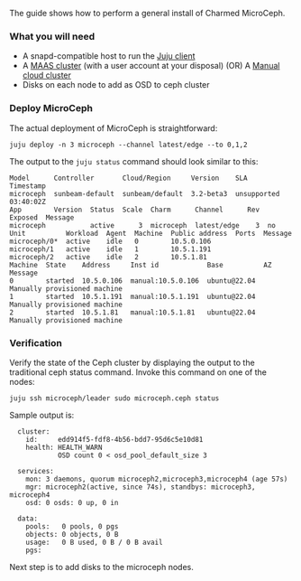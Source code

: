 The guide shows how to perform a general install of Charmed MicroCeph.

### What you will need

- A snapd-compatible host to run the [Juju client](https://juju.is/docs/installing)
- A [MAAS cluster](https://maas.io/install) (with a user account at your disposal)
  (OR)
  A [Manual cloud cluster](https://juju.is/docs/olm/manual-setup)
- Disks on each node to add as OSD to ceph cluster

### Deploy MicroCeph

The actual deployment of MicroCeph is straightforward:

    juju deploy -n 3 microceph --channel latest/edge --to 0,1,2

The output to the `juju status` command should look similar to this:

```
Model      Controller       Cloud/Region     Version    SLA          Timestamp
microceph  sunbeam-default  sunbeam/default  3.2-beta3  unsupported  03:40:02Z
App        Version  Status  Scale  Charm      Channel      Rev  Exposed  Message
microceph           active      3  microceph  latest/edge    3  no       
Unit          Workload  Agent  Machine  Public address  Ports  Message
microceph/0*  active    idle   0        10.5.0.106             
microceph/1   active    idle   1        10.5.1.191             
microceph/2   active    idle   2        10.5.1.81              
Machine  State    Address     Inst id            Base          AZ  Message
0        started  10.5.0.106  manual:10.5.0.106  ubuntu@22.04      Manually provisioned machine
1        started  10.5.1.191  manual:10.5.1.191  ubuntu@22.04      Manually provisioned machine
2        started  10.5.1.81   manual:10.5.1.81   ubuntu@22.04      Manually provisioned machine
```

### Verification

Verify the state of the Ceph cluster by displaying the output to the traditional ceph status command. Invoke this command on one of the nodes:

    juju ssh microceph/leader sudo microceph.ceph status

Sample output is:

```
  cluster:
    id:     edd914f5-fdf8-4b56-bdd7-95d6c5e10d81
    health: HEALTH_WARN
            OSD count 0 < osd_pool_default_size 3
 
  services:
    mon: 3 daemons, quorum microceph2,microceph3,microceph4 (age 57s)
    mgr: microceph2(active, since 74s), standbys: microceph3, microceph4
    osd: 0 osds: 0 up, 0 in
 
  data:
    pools:   0 pools, 0 pgs
    objects: 0 objects, 0 B
    usage:   0 B used, 0 B / 0 B avail
    pgs:
```

Next step is to add disks to the microceph nodes.
